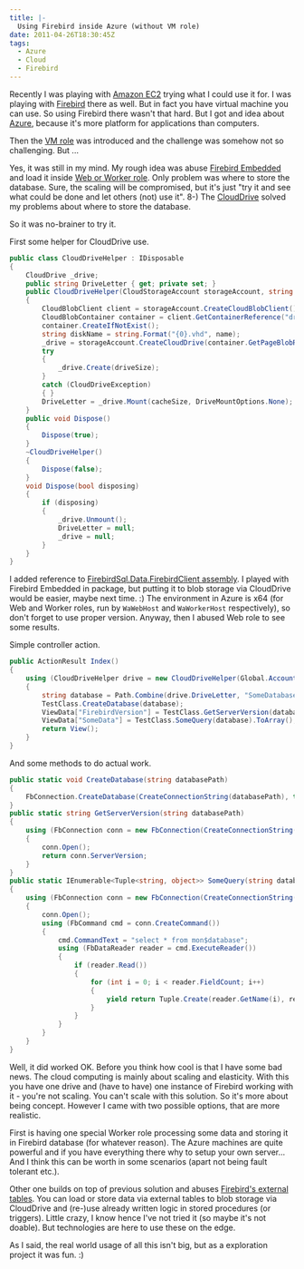 ```yaml
---
title: |-
  Using Firebird inside Azure (without VM role)
date: 2011-04-26T18:30:45Z
tags:
  - Azure
  - Cloud
  - Firebird
---
```

Recently I was playing with [Amazon EC2][1] trying what I could use it for. I was playing with [Firebird][2] there as well. But in fact you have virtual machine you can use. So using Firebird there wasn't that hard. But I got and idea about [Azure][3], because it's more platform for applications than computers.

Then the [VM role][4] was introduced and the challenge was somehow not so challenging. But ...

Yes, it was still in my mind. My rough idea was abuse [Firebird Embedded][5] and load it inside [Web or Worker role][6]. Only problem was where to store the database. Sure, the scaling will be compromised, but it's just "try it and see what could be done and let others (not) use it". 8-) The [CloudDrive][7] solved my problems about where to store the database.

So it was no-brainer to try it.

First some helper for CloudDrive use.

```csharp
public class CloudDriveHelper : IDisposable
{
	CloudDrive _drive;
	public string DriveLetter { get; private set; }
	public CloudDriveHelper(CloudStorageAccount storageAccount, string name, int cacheSize = 0, int driveSize = 1024)
	{
		CloudBlobClient client = storageAccount.CreateCloudBlobClient();
		CloudBlobContainer container = client.GetContainerReference("drives");
		container.CreateIfNotExist();
		string diskName = string.Format("{0}.vhd", name);
		_drive = storageAccount.CreateCloudDrive(container.GetPageBlobReference(diskName).Uri.ToString());
		try
		{
			_drive.Create(driveSize);
		}
		catch (CloudDriveException)
		{ }
		DriveLetter = _drive.Mount(cacheSize, DriveMountOptions.None);
	}
	public void Dispose()
	{
		Dispose(true);
	}
	~CloudDriveHelper()
	{
		Dispose(false);
	}
	void Dispose(bool disposing)
	{
		if (disposing)
		{
			_drive.Unmount();
			DriveLetter = null;
			_drive = null;
		}
	}
}
```

I added reference to [FirebirdSql.Data.FirebirdClient assembly][8]. I played with Firebird Embedded in package, but putting it to blob storage via CloudDrive would be easier, maybe next time. :) The environment in Azure is x64 (for Web and Worker roles, run by `WaWebHost` and `WaWorkerHost` respectively), so don't forget to use proper version. Anyway, then I abused Web role to see some results.

Simple controller action.

```csharp
public ActionResult Index()
{
	using (CloudDriveHelper drive = new CloudDriveHelper(Global.Account /* could be CloudStorageAccount.DevelopmentStorageAccount as well */, "firebird", driveSize: 1024))
	{
		string database = Path.Combine(drive.DriveLetter, "SomeDatabase.fdb");
		TestClass.CreateDatabase(database);
		ViewData["FirebirdVersion"] = TestClass.GetServerVersion(database);
		ViewData["SomeData"] = TestClass.SomeQuery(database).ToArray();
		return View();
	}
}
```

And some methods to do actual work.

```csharp
public static void CreateDatabase(string databasePath)
{
	FbConnection.CreateDatabase(CreateConnectionString(databasePath), true);
}
public static string GetServerVersion(string databasePath)
{
	using (FbConnection conn = new FbConnection(CreateConnectionString(databasePath)))
	{
		conn.Open();
		return conn.ServerVersion;
	}
}
public static IEnumerable<Tuple<string, object>> SomeQuery(string databasePath)
{
	using (FbConnection conn = new FbConnection(CreateConnectionString(databasePath)))
	{
		conn.Open();
		using (FbCommand cmd = conn.CreateCommand())
		{
			cmd.CommandText = "select * from mon$database";
			using (FbDataReader reader = cmd.ExecuteReader())
			{
				if (reader.Read())
				{
					for (int i = 0; i < reader.FieldCount; i++)
					{
						yield return Tuple.Create(reader.GetName(i), reader[i]);
					}
				}
			}
		}
	}
}
```

Well, it did worked OK. Before you think how cool is that I have some bad news. The cloud computing is mainly about scaling and elasticity. With this you have one drive and (have to have) one instance of Firebird working with it - you're not scaling. You can't scale with this solution. So it's more about being concept. However I came with two possible options, that are more realistic.

First is having one special Worker role processing some data and storing it in Firebird database (for whatever reason). The Azure machines are quite powerful and if you have everything there why to setup your own server... And I think this can be worth in some scenarios (apart not being fault tolerant etc.).

Other one builds on top of previous solution and abuses [Firebird's external tables][9]. You can load or store data via external tables to blob storage via CloudDrive and (re-)use already written logic in stored procedures (or triggers). Little crazy, I know hence I've not tried it (so maybe it's not doable). But technologies are here to use these on the edge.

As I said, the real world usage of all this isn't big, but as a exploration project it was fun. :)

[1]: http://aws.amazon.com/ec2/
[2]: http://www.firebirdsql.org
[3]: http://www.microsoft.com/windowsazure/
[4]: http://msdn.microsoft.com/en-us/gg502178
[5]: http://www.firebirdsql.org/manual/fbmetasecur-embedded.html
[6]: http://msdn.microsoft.com/en-us/library/gg432976.aspx
[7]: http://msdn.microsoft.com/en-us/library/microsoft.windowsazure.storageclient.clouddrive.aspx
[8]: http://www.firebirdsql.org/index.php?op=files&id=netprovider
[9]: http://www.firebirdsql.org/rlsnotesh/rlsnotes25.html#rnfb25-engine-exttblio